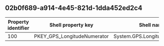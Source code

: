 ## 02b0f689-a914-4e45-821d-1dda452ed2c4

Property identifier | Shell property key | Shell name | Alias
--- | --- | --- | ---
100 | PKEY_GPS_LongitudeNumerator | System.GPS.LongitudeNumerator | 

